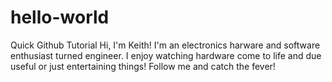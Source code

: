 # hello-world
Quick Github Tutorial
Hi, I'm Keith!  I'm an electronics harware and software enthusiast turned engineer.  I enjoy watching hardware come to life and due useful or just entertaining things! Follow me and catch the fever!
